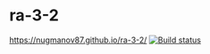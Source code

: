 # ra-3-2
https://nugmanov87.github.io/ra-3-2/
[![Build status](https://ci.appveyor.com/api/projects/status/a1bisrp50toqhcom?svg=true)](https://ci.appveyor.com/project/nugmanov87/ra-3-2)